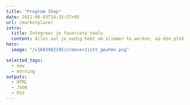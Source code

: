 ```yaml
---
title: "Program Shop"
date: 2021-06-03T14:35:57+05
url: /marketplace/
intro:
  title: Integreer je favoriete tools
  content: Alles wat je nodig hebt om slimmer te werken, op één plek
hero:
  image: "/v1603982195/crmoverzicht_geuhmx.png"

selected_tags:
  - new
  - morning
outputs:
  - HTML
  - JSON
  - RSS
---
```


